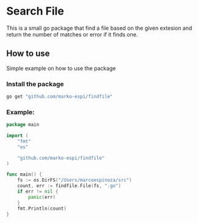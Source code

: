 # Search File
This is a small go package that find a file based on the given extesion and return the number of matches or error if it finds one.

## How to use
Simple example on how to use the package
### Install the package
```sh
go get "github.com/marko-espi/findfile"
```
### Example:
```go
package main

import (
	"fmt"
	"os"

	"github.com/marko-espi/findfile"
)

func main() {
	fs := os.DirFS("/Users/marcoespinoza/src")
	count, err := findfile.File(fs, ".go")
	if err != nil {
		panic(err)
	}
	fmt.Println(count)
}
```